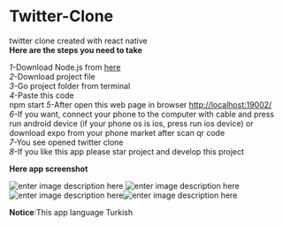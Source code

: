 # Twitter-Clone
twitter clone created with react native  
**Here are the steps you need to take**  
  
 *1*-Download Node.js from [here](https://nodejs.org/en/)  
 *2*-Download project file  
 *3*-Go project folder from terminal  
 *4*-Paste this code  
    npm start
*5*-After open this web page in browser [http://localhost:19002/](http://localhost:19002/)  
*6*-If you want, connect your phone to the computer with cable and press run android device (if your phone os is ios, press run ios device) or download expo from your phone market after scan qr code  
*7*-You see opened twitter clone  
*8*-If you like this app please star project and develop this project  
  
**Here app screenshot**  
  
![enter image description here](https://lh3.googleusercontent.com/pw/ACtC-3dH44rbF7Wjiu6Z1cbRsA0UEb7Ap6N4hk59HNh7jaL75DSwqV40c3fCqG7jCZ0F9C-os8ow4ULpKOG_QOIeP8SvdSTeq_OGFcBQiD_1tUmIhEj9vT_0k-lddV7yiIYkOvIPJaxg2ApukySokzMzrOjf=w370-h657-no)
![enter image description here](https://lh3.googleusercontent.com/pw/ACtC-3f5eOOSYAQi-1k_pf8SBpv11ChvbEqnnR_SdjGuS2pom3KoKWAz5rRqJZByPn2LzNOJS78ng3JDqmFtfMSVSS87t5_YSFsgEfyOeTGXuZDg2f22JGv61D7QuKKx0PD-krcsTtE6MEDwPEPRHejo46Jp=w370-h657-no)![enter image description here](https://lh3.googleusercontent.com/pw/ACtC-3cfzm7gDU3PkGpTuxDVsggbIUQLUr8ZbYVtXz4dZf84ASZrsL2TpQ5gHqnqDJ2XxK30dWMD0Pl1Omz3H9P3s8lE4e5WObw1un571ZGjfARUF5rjhBQYYNqX8eAcM4OKA2RQ-5_hRWfFgzyRLo7Mt0Ky=w370-h657-no)![enter image description here](https://lh3.googleusercontent.com/pw/ACtC-3dtC9xSLpX4eR0VuVY6EnKIbdJWk1HzN21WxQToUfuFKOM3-djmTTJ0Ua2x8oDkIg5pn_3oqan2nEJVVw4ACd0vXRbdOdfsC057UGdGcDM8DA82qurpbP00VqWoH585AH_AevGvQHCQpcPA42K4xUu8=w370-h657-no)
  
**Notice**:This app language Turkish
